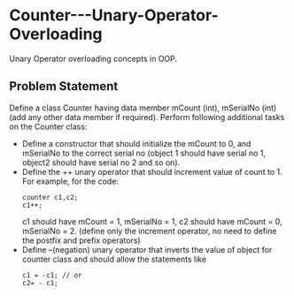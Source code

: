# Counter---Unary-Operator-Overloading
Unary Operator overloading concepts in OOP.

## Problem Statement

Define a class Counter having data member mCount (int), mSerialNo (int) (add any other data member if required). Perform following additional tasks on the Counter class:

  * Define a constructor that should initialize the mCount to 0, and mSerialNo to the correct serial no (object 1 should have serial no 1, object2 should have serial no 2 and so on).
  * Define the ++ unary operator that should increment value of count to 1. For example, for the code:
    ```
    counter c1,c2;
    c1++;
    ```
    c1 should have mCount = 1, mSerialNo = 1, c2 should have mCount = 0, mSerialNo = 2. 
    (define only the increment operator, no need to define the postfix and prefix operators)
  * Define –(negation) unary operator that inverts the value of object for counter class and should allow the statements like 
    ```
    c1 = -c1; // or 
    c2= - c1;
    ```
